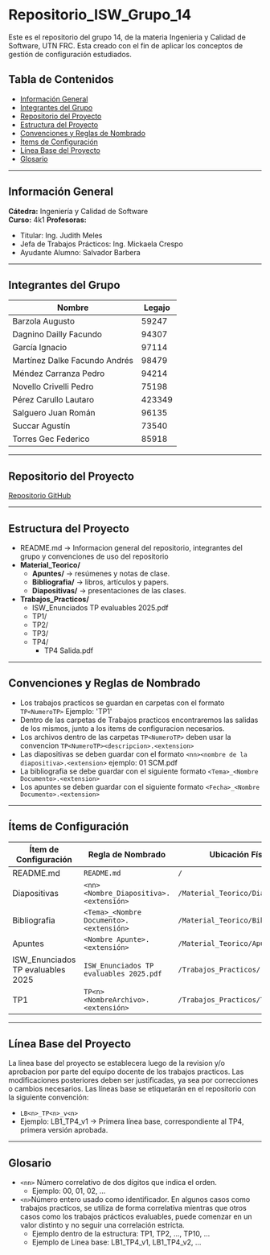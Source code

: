 # Repositorio_ISW_Grupo_14
Este es el repositorio del grupo 14, de la materia Ingenieria y Calidad de Software, UTN FRC. Esta creado con el fin de aplicar los conceptos de gestión de configuración estudiados.

## Tabla de Contenidos

- [Información General](#información-general)
- [Integrantes del Grupo](#integrantes-del-grupo)
- [Repositorio del Proyecto](#repositorio-del-proyecto)
- [Estructura del Proyecto](#estructura-del-proyecto)
- [Convenciones y Reglas de Nombrado](#convenciones-y-reglas-de-nombrado)
- [Ítems de Configuración](#ítems-de-configuración)
- [Línea Base del Proyecto](#línea-base-del-proyecto)
- [Glosario](#glosario)


---

## Información General

**Cátedra:** Ingeniería y Calidad de Software  
**Curso:** 4k1 
**Profesoras:**
- Titular: Ing. Judith Meles
- Jefa de Trabajos Prácticos: Ing. Mickaela Crespo
- Ayudante Alumno: Salvador Barbera

---
## Integrantes del Grupo

| Nombre                         | Legajo |
|--------------------------------|--------|
|Barzola Augusto                 | 59247  |
|Dagnino Dailly Facundo          | 94307  |
|García Ignacio                  | 97114  |
|Martínez Dalke Facundo Andrés   | 98479  |
|Méndez Carranza Pedro           | 94214  |
|Novello Crivelli Pedro          | 75198  |
|Pérez Carullo Lautaro           | 423349 |
|Salguero Juan Román             | 96135  |
|Succar Agustín                  | 73540  |
|Torres Gec Federico             | 85918  |

---
## Repositorio del Proyecto

[Repositorio GitHub](https://github.com/facudag/Repositorio_ISW_Grupo_14.git)

---
## Estructura del Proyecto
- README.md -> Informacion general del repositorio, integrantes del grupo y convenciones de uso del repositorio
- **Material_Teorico/**
  - **Apuntes/** -> resúmenes y notas de clase.
  - **Bibliografia/** -> libros, artículos y papers.
  - **Diapositivas/** -> presentaciones de las clases.
- **Trabajos_Practicos/**
  - ISW_Enunciados TP evaluables 2025.pdf
  - TP1/
  - TP2/
  - TP3/
  - TP4/
    - TP4 Salida.pdf


---
## Convenciones y Reglas de Nombrado

- Los trabajos practicos se guardan en carpetas con el formato `TP<NumeroTP>` Ejemplo: 'TP1'
- Dentro de las carpetas de Trabajos practicos encontraremos las salidas de los mismos, junto a los items de configuracion necesarios.
- Los archivos dentro de las carpetas `TP<NumeroTP>` deben usar la convencion `TP<NumeroTP><descripcion>.<extension>`
- Las diapositivas se deben guardar con el formato `<nn><nombre de la diapositiva>.<extension>` ejemplo: 01 SCM.pdf
- La bibliografia se debe guardar con el siguiente formato `<Tema>_<Nombre Documento>.<extension>`
- Los apuntes se deben guardar con el siguiente formato `<Fecha>_<Nombre Documento>.<extension>`

---

## Ítems de Configuración

| Ítem de Configuración       | Regla de Nombrado                          | Ubicación Física                   | Tipo de Ítem              |
|-----------------------------|--------------------------------------------|------------------------------------|---------------------------|
| README.md                   | `README.md`                                | `/`                                | Proyecto             |
| Diapositivas                | `<nn><Nombre_Diapositiva>.<extensión>`    | `/Material_Teorico/Diapositivas/`  | Documentación       |
| Bibliografia                | `<Tema>_<Nombre Documento>.<extensión>`    | `/Material_Teorico/Bibliografia/`  | Documentación       |
| Apuntes                     | `<Nombre Apunte>.<extensión>`              | `/Material_Teorico/Apuntes/`       | Documentación       |
| ISW_Enunciados TP evaluables 2025 | `ISW_Enunciados TP evaluables 2025.pdf` | `/Trabajos_Practicos/`             | Proyecto       |
| TP1                         | `TP<n> <NombreArchivo>.<extensión>`          | `/Trabajos_Practicos/TP1/`         | Producto          |


---
## Línea Base del Proyecto
La linea base del proyecto se establecera luego de la revision y/o aprobacion por parte del equipo docente de los trabajos practicos. Las modificaciones posteriores deben ser justificadas, ya sea por correcciones o cambios necesarios.
Las líneas base se etiquetarán en el repositorio con la siguiente convención:
- `LB<n>_TP<n>_v<n>`
- Ejemplo: LB1_TP4_v1 → Primera línea base, correspondiente al TP4, primera versión aprobada.

---
## Glosario

- `<nn>` Número correlativo de dos dígitos que indica el orden.
  - Ejemplo: 00, 01, 02, ...
- `<n>`Número entero usado como identificador. En algunos casos como trabajos practicos, se utiliza de forma correlativa mientras que  otros casos como los trabajos prácticos evaluables, puede comenzar en un valor distinto y no seguir una correlación estricta.
  - Ejemplo dentro de la estructura: TP1, TP2, ..., TP10, ...
  - Ejemplo de Linea base: LB1_TP4_v1, LB1_TP4_v2, ...




